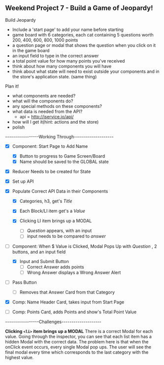 ## Weekend Project 7 - Build a Game of Jeopardy!

Build Jeopardy
- Include a 'start page' to add your name before starting
- game board with 6 categories, each cat containing 5 questions worth 200, 400, 600, 800, 1000 points
- a question page or modal that shows the question when you click on it in the game board
- an input field to type in the correct answer
- a total point value for how many points you've received
- think about how many components you will have
- think about what state will need to exist outside your components and in the store's application state. (same thing)

Plan it!
- what components are needed?
- what will the components do?
- any special methods on these components?
- what data is needed from the API?
  - api = http://jservice.io/api/
- how will I get it(hint: actions and the store)
- polish


-----------------Working Through--------------------

- [X] Component: Start Page to Add Name
  - [X] Button to progress to Game Screen/Board
  - [X] Name should be saved to the GLOBAL state

- [X] Reducer Needs to be created for State
- [X] Set up API
- [X] Populate Correct API Data in their Components
  - [X] Categories, h3, get's _Title_
  - [X] Each Block/LI item get's a _Value_

  - [X] Clicking LI item brings up a MODAL
    - [ ] _Question_ appears, with an input
    - [ ] input needs to be compared to _answer_
- [ ] Component: When $ Value is Clicked, Modal Pops Up with _Question_ , 2 buttons, and an input field

  - [X] Input and Submit Button
    - [ ] Correct Answer adds points
    - [ ] Wrong Answer displays a Wrong Answer Alert
- [ ] Pass Button
  - [ ] Removes that Answer Card from that Category

- [X] Comp: Name Header Card, takes input from Start Page
- [ ] Comp: Points Card, adds Points and show's Total Point Value

-----------------Challenges--------------------

**Clicking `<li>` item brings up a MODAL**
There is a correct Modal for each value. Going through the inspector, you can see that each list item has a hidden Modal with the correct data. The problem here is that when the onClick event occurs, every single Modal pop ups. The user will see the final modal every time which corresponds to the last category with the highest value. 
